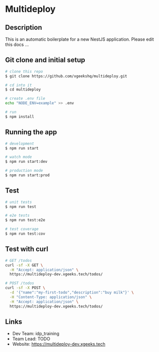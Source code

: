 # Multideploy

## Description

This is an automatic boilerplate for a new NestJS application.
Please edit this docs ...

## Git clone and initial setup

```sh
# clone this repo
$ git clone https://github.com/xgeekshq/multideploy.git

# cd into it
$ cd multideploy

# create .env file
echo "NODE_ENV=example" >> .env

# run 
$ npm install
```

## Running the app

```bash
# development
$ npm run start

# watch mode
$ npm run start:dev

# production mode
$ npm run start:prod
```

## Test

```bash
# unit tests
$ npm run test

# e2e tests
$ npm run test:e2e

# test coverage
$ npm run test:cov
```

## Test with curl

```sh
# GET /todos
curl -sf -X GET \
  -H "Accept: application/json" \
  https://multideploy-dev.xgeeks.tech/todos/

# POST /todos
curl -sf -X POST \
  -d '{"name":"my-first-todo","description":"buy milk"}' \
  -H "Content-Type: application/json" \
  -H "Accept: application/json" \
  https://multideploy-dev.xgeeks.tech/todos/
```


## Links

- Dev Team: idp_training
- Team Lead: TODO
- Website: https://multideploy-dev.xgeeks.tech
